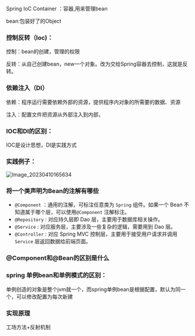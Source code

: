 Spring IoC Container ：容器,用来管理bean

bean:包装好了的Object

### 控制反转（Ioc)：

控制：bean的创建，管理的权限

反转：从自己创建bean，new一个对象。改为交给Spring容器去控制，这就是反转。

### 依赖注入（DI）

依赖：程序运行需要依赖外部的资源，提供程序内对象的所需要的数据、资源

注入：配置文件把资源从外部注入到内部，

### IOC和DI的区别： 

IOC是设计思想，DI是实践方式

### 实践例子：

![Image_20230410165634](D:\MyNote\图片\Image_20230410165634.png)

### 将一个类声明为Bean的注解有哪些

- `@Component` ：通用的注解，可标注任意类为 `Spring` 组件。如果一个 Bean 不知道属于哪个层，可以使用`@Component` 注解标注。
- `@Repository` : 对应持久层即 Dao 层，主要用于数据库相关操作。
- `@Service` : 对应服务层，主要涉及一些复杂的逻辑，需要用到 Dao 层。
- `@Controller` : 对应 Spring MVC 控制层，主要用于接受用户请求并调用 `Service` 层返回数据给前端页面。

### @Component和@Bean的区别是什么



### spring 单例bean和单例模式的区别：

单例创造的对象是整个jvm就一个，而spring单例bean是根据配置，默认为同一个，可以修改配置为每次新建



### 实现原理

工场方法+反射机制